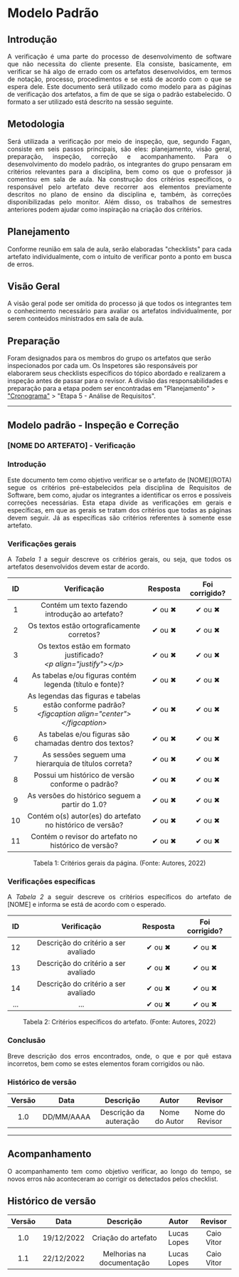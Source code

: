 # Modelo Padrão

## Introdução
<p align="justify">A verificação é uma parte do processo de desenvolvimento de software que não necessita do cliente presente. Ela consiste, basicamente, em verificar se há algo de errado com os artefatos desenvolvidos, em termos de notação, processo, procedimentos e se está de acordo com o que se espera dele. Este documento será utilizado como modelo para as páginas de verificação dos artefatos, a fim de que se siga o padrão estabelecido. O formato a ser utilizado está descrito na sessão seguinte.</p>

## Metodologia
<p align="justify">Será utilizada a verificação por meio de inspeção, que, segundo Fagan, consiste em seis passos principais, são eles: planejamento, visão geral, preparação, inspeção, correção e acompanhamento. Para o desenvolvimento do modelo padrão, os integrantes do grupo pensaram em critérios relevantes para a disciplina, bem como os que o professor já comentou em sala de aula. Na construção dos critérios específicos, o responsável pelo artefato deve recorrer aos elementos previamente descritos no plano de ensino da disciplina e, também, às correções disponibilizadas pelo monitor. Além disso, os trabalhos de semestres anteriores podem ajudar como inspiração na criação dos critérios.</p>

## Planejamento
<p align="justify">Conforme reunião em sala de aula, serão elaboradas "checklists" para cada artefato individualmente, com o intuito de verificar ponto a ponto em busca de erros.</p>

## Visão Geral
<p align="justify">A visão geral pode ser omitida do processo já que todos os integrantes tem o conhecimento necessário para avaliar os artefatos individualmente, por serem conteúdos ministrados em sala de aula.</p>

## Preparação
Foram designados para os membros do grupo os artefatos que serão inspecionados por cada um. Os Inspetores são responsáveis por elaborarem seus checklists específicos do tópico abordado e realizarem a inspeção antes de passar para o revisor. A divisão das responsabilidades e preparação para a etapa podem ser encontradas em "Planejamento" > ["Cronograma"](../../planejamento/cronograma.md) > "Etapa 5 - Análise de Requisitos".

---

## Modelo padrão - Inspeção e Correção

### [NOME DO ARTEFATO] - Verificação

### Introdução
<p align="justify">Este documento tem como objetivo verificar se o artefato de [NOME](ROTA) segue os critérios pré-estabelecidos pela disciplina de Requisitos de Software, bem como, ajudar os integrantes a identificar os erros e possíveis correções necessárias. Esta etapa divide as verificações em gerais e específicas, em que as gerais se tratam dos critérios que todas as páginas devem seguir. Já as específicas são critérios referentes à somente esse artefato.</p>

### Verificações gerais
<p align="justify">A <i>Tabela 1</i> a seguir descreve os critérios gerais, ou seja, que todos os artefatos desenvolvidos devem estar de acordo.</p>

| ID | Verificação | Resposta | Foi corrigido? |
| :--: | :-------: | :------: | :------------: |
| 1 | Contém um texto fazendo introdução ao artefato? | ✔ ou ✖ | ✔ ou ✖ |
| 2 | Os textos estão ortograficamente corretos? | ✔ ou ✖ | ✔ ou ✖ |
| 3 | Os textos estão em formato justificado?<br><i>&lt;p align="justify"&gt;&lt;/p&gt;</i> | ✔ ou ✖ | ✔ ou ✖ |
| 4 | As tabelas e/ou figuras contém legenda (título e fonte)? | ✔ ou ✖ | ✔ ou ✖ |
| 5 | As legendas das figuras e tabelas estão conforme padrão?<br><i>&lt;figcaption align="center"&gt;&lt;/figcaption&gt;</i> | ✔ ou ✖ | ✔ ou ✖ |
| 6 | As tabelas e/ou figuras são chamadas dentro dos textos? | ✔ ou ✖ | ✔ ou ✖ |
| 7 | As sessões seguem uma hierarquia de títulos correta? | ✔ ou ✖ | ✔ ou ✖ |
| 8 | Possui um histórico de versão conforme o padrão? | ✔ ou ✖ | ✔ ou ✖ |
| 9 | As versões do histórico seguem a partir do 1.0? | ✔ ou ✖ | ✔ ou ✖ |
| 10 | Contém o(s) autor(es) do artefato no histórico de versão? | ✔ ou ✖ | ✔ ou ✖ |
| 11 | Contém o revisor do artefato no histórico de versão? | ✔ ou ✖ | ✔ ou ✖ |

<figcaption align="center">Tabela 1: Critérios gerais da página. (Fonte: Autores, 2022)</figcaption>

### Verificações específicas
<p align="justify">A <i>Tabela 2</i> a seguir descreve os critérios específicos do artefato de [NOME] e informa se está de acordo com o esperado.</p>

| ID | Verificação | Resposta | Foi corrigido? |
| :--: | :-------: | :------: | :------------: |
| 12 | Descrição do critério a ser avaliado | ✔ ou ✖ | ✔ ou ✖ |
| 13 | Descrição do critério a ser avaliado | ✔ ou ✖ | ✔ ou ✖ |
| 14 | Descrição do critério a ser avaliado | ✔ ou ✖ | ✔ ou ✖ |
| ... | ... | ✔ ou ✖ | ✔ ou ✖ |

<figcaption align="center">Tabela 2: Critérios específicos do artefato. (Fonte: Autores, 2022)</figcaption>

### Conclusão
<p align="justify">Breve descrição dos erros encontrados, onde, o que e por quê estava incorretos, bem como se estes elementos foram corrigidos ou não.</p>

### Histórico de versão
| Versão | Data | Descrição | Autor | Revisor |
| :----: | :--: | :-------: | :---: | :-----: |
| 1.0 | DD/MM/AAAA | Descrição da auteração | Nome do Autor | Nome do Revisor |

---

## Acompanhamento
<p align="justify">O acompanhamento tem como objetivo verificar, ao longo do tempo, se novos erros não aconteceram ao corrigir os detectados pelos checklist.</p>

## Histórico de versão
| Versão | Data | Descrição | Autor | Revisor |
| :----: | :--: | :-------: | :---: | :-----: |
| 1.0 | 19/12/2022 | Criação do artefato | Lucas Lopes | Caio Vitor |
| 1.1 | 22/12/2022 | Melhorias na documentação | Lucas Lopes | Caio Vitor |